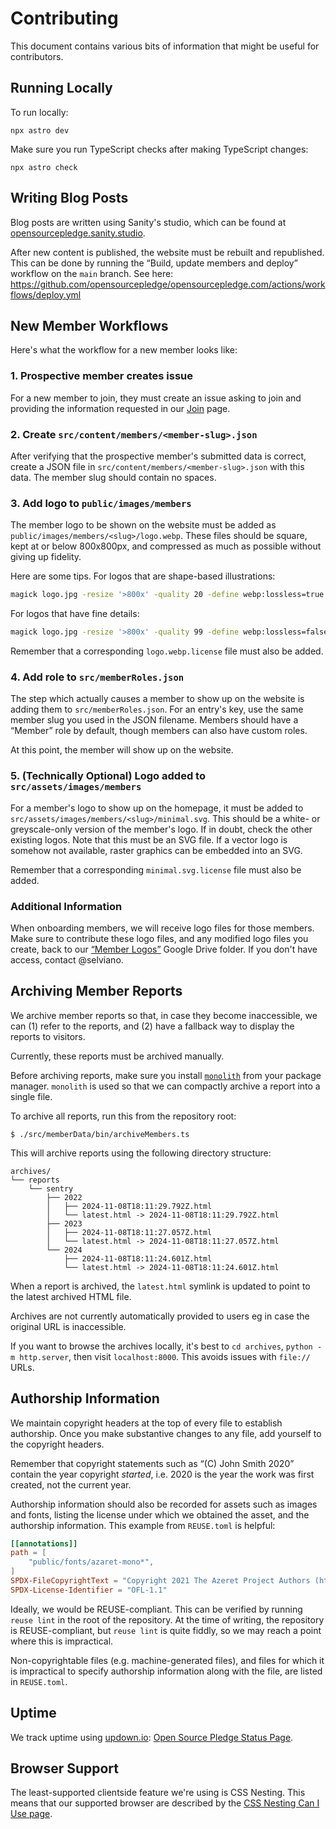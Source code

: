 <!--
© 2024 Vlad-Stefan Harbuz <vlad@vlad.website>
SPDX-License-Identifier: CC-BY-SA-4.0
-->

# Contributing

This document contains various bits of information that might be useful for contributors.

## Running Locally

To run locally:

```
npx astro dev
```

Make sure you run TypeScript checks after making TypeScript changes:

```
npx astro check
```

## Writing Blog Posts

Blog posts are written using Sanity's studio, which can be found at [opensourcepledge.sanity.studio][sanity-studio].

After new content is published, the website must be rebuilt and republished. This can be done by running the “Build,
update members and deploy” workflow on the `main` branch. See here:
https://github.com/opensourcepledge/opensourcepledge.com/actions/workflows/deploy.yml

## New Member Workflows

Here's what the workflow for a new member looks like:

### 1. Prospective member creates issue

For a new member to join, they must create an issue asking to join and providing the information requested in our
[Join][join] page.

### 2. Create `src/content/members/<member-slug>.json`

After verifying that the prospective member's submitted data is correct, create a JSON file in
`src/content/members/<member-slug>.json` with this data. The member slug should contain no spaces.

### 3. Add logo to `public/images/members`

The member logo to be shown on the website must be added as `public/images/members/<slug>/logo.webp`. These files should
be square, kept at or below 800x800px, and compressed as much as possible without giving up fidelity.

Here are some tips. For logos that are shape-based illustrations:

```sh
magick logo.jpg -resize '>800x' -quality 20 -define webp:lossless=true -define webp:exact=true logo.webp
```

For logos that have fine details:

```sh
magick logo.jpg -resize '>800x' -quality 99 -define webp:lossless=false -define webp:exact=true logo.webp
```

Remember that a corresponding `logo.webp.license` file must also be added.

### 4. Add role to `src/memberRoles.json`

The step which actually causes a member to show up on the website is adding them to `src/memberRoles.json`. For an
entry's key, use the same member slug you used in the JSON filename. Members should have a “Member” role by default,
though members can also have custom roles.

At this point, the member will show up on the website.

### 5. (Technically Optional) Logo added to `src/assets/images/members`

For a member's logo to show up on the homepage, it must be added to `src/assets/images/members/<slug>/minimal.svg`. This
should be a white- or greyscale-only version of the member's logo. If in doubt, check the other existing logos. Note
that this must be an SVG file. If a vector logo is somehow not available, raster graphics can be embedded into an SVG.

Remember that a corresponding `minimal.svg.license` file must also be added.

### Additional Information

When onboarding members, we will receive logo files for those members. Make sure to contribute these logo files, and any
modified logo files you create, back to our [“Member Logos”][member-logos] Google Drive folder. If you don't have
access, contact @selviano.

[member-logos]: https://drive.google.com/drive/folders/1HxYaaY1wy1hZT6O0ZY58s7Y8N4aV0fcn

## Archiving Member Reports

We archive member reports so that, in case they become inaccessible, we can (1) refer to the reports, and (2) have a
fallback way to display the reports to visitors.

Currently, these reports must be archived manually.

Before archiving reports, make sure you install [`monolith`][monolith] from your package manager. `monolith` is used so
that we can compactly archive a report into a single file.

[monolith]: https://github.com/Y2Z/monolith

To archive all reports, run this from the repository root:

```
$ ./src/memberData/bin/archiveMembers.ts
```

This will archive reports using the following directory structure:

```
archives/
└── reports
    └── sentry
        ├── 2022
        │   ├── 2024-11-08T18:11:29.792Z.html
        │   └── latest.html -> 2024-11-08T18:11:29.792Z.html
        ├── 2023
        │   ├── 2024-11-08T18:11:27.057Z.html
        │   └── latest.html -> 2024-11-08T18:11:27.057Z.html
        └── 2024
            ├── 2024-11-08T18:11:24.601Z.html
            └── latest.html -> 2024-11-08T18:11:24.601Z.html
```

When a report is archived, the `latest.html` symlink is updated to point to the latest archived HTML file.

Archives are not currently automatically provided to users eg in case the original URL is inaccessible.

If you want to browse the archives locally, it's best to `cd archives`, `python -m http.server`, then visit
`localhost:8000`. This avoids issues with `file://` URLs.

## Authorship Information

We maintain copyright headers at the top of every file to establish authorship. Once you make substantive changes to any
file, add yourself to the copyright headers.

Remember that copyright statements such as “(C) John Smith 2020” contain the year copyright _started_, i.e. 2020 is the
year the work was first created, not the current year.

Authorship information should also be recorded for assets such as images and fonts, listing the license under which we
obtained the asset, and the authorship information. This example from `REUSE.toml` is helpful:

```toml
[[annotations]]
path = [
    "public/fonts/azaret-mono*",
]
SPDX-FileCopyrightText = "Copyright 2021 The Azeret Project Authors (https://github.com/displaay/azeret)"
SPDX-License-Identifier = "OFL-1.1"
```

Ideally, we would be REUSE-compliant. This can be verified by running `reuse lint` in the root of the repository. At the
time of writing, the repository is REUSE-compliant, but `reuse lint` is quite fiddly, so we may reach a point where this
is impractical.

Non-copyrightable files (e.g. machine-generated files), and files for which it is impractical to specify authorship
information along with the file, are listed in `REUSE.toml`.

## Uptime

We track uptime using [updown.io][updown]: [Open Source Pledge Status Page][status].

## Browser Support

The least-supported clientside feature we're using is CSS Nesting. This means that our supported browser are described
by the [CSS Nesting Can I Use page][css-nesting].

[css-nesting]: https://caniuse.com/css-nesting
[join]: https://opensourcepledge.com/join
[status]: https://updown.io/p/3c87h
[updown]: https://updown.io
[sanity-studio]: https://opensourcepledge.sanity.studio/
